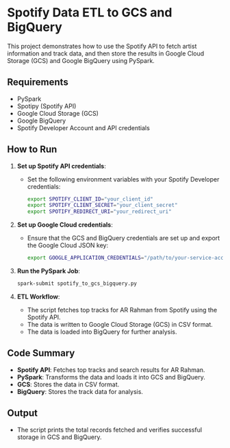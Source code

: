 # Spotify Data ETL to GCS and BigQuery

This project demonstrates how to use the Spotify API to fetch artist information and track data, and then store the results in Google Cloud Storage (GCS) and Google BigQuery using PySpark.

## Requirements

- PySpark
- Spotipy (Spotify API)
- Google Cloud Storage (GCS)
- Google BigQuery
- Spotify Developer Account and API credentials

## How to Run

1. **Set up Spotify API credentials**:
    - Set the following environment variables with your Spotify Developer credentials:
      ```bash
      export SPOTIFY_CLIENT_ID="your_client_id"
      export SPOTIFY_CLIENT_SECRET="your_client_secret"
      export SPOTIFY_REDIRECT_URI="your_redirect_uri"
      ```

2. **Set up Google Cloud credentials**:
    - Ensure that the GCS and BigQuery credentials are set up and export the Google Cloud JSON key:
      ```bash
      export GOOGLE_APPLICATION_CREDENTIALS="/path/to/your-service-account-key.json"
      ```

3. **Run the PySpark Job**:
    ```bash
    spark-submit spotify_to_gcs_bigquery.py
    ```

4. **ETL Workflow**:
    - The script fetches top tracks for AR Rahman from Spotify using the Spotify API.
    - The data is written to Google Cloud Storage (GCS) in CSV format.
    - The data is loaded into BigQuery for further analysis.

## Code Summary

- **Spotify API**: Fetches top tracks and search results for AR Rahman.
- **PySpark**: Transforms the data and loads it into GCS and BigQuery.
- **GCS**: Stores the data in CSV format.
- **BigQuery**: Stores the track data for analysis.

## Output

- The script prints the total records fetched and verifies successful storage in GCS and BigQuery.